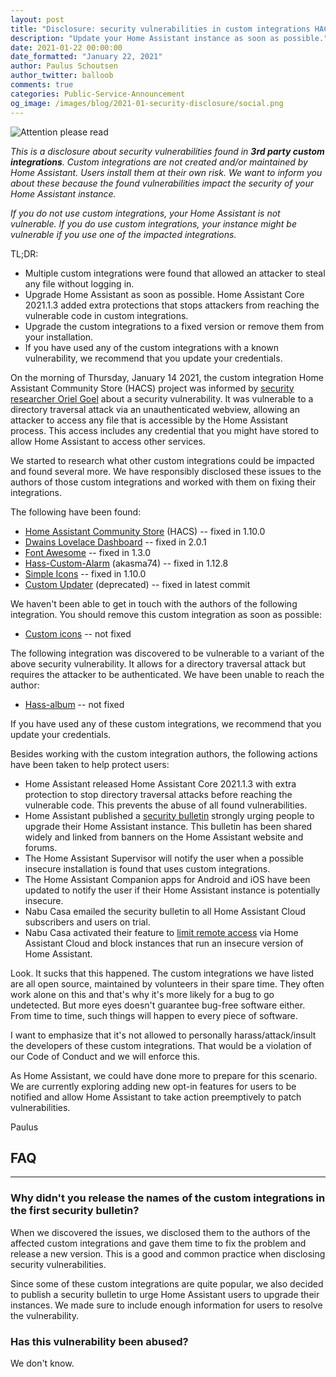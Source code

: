 ```yaml
---
layout: post
title: "Disclosure: security vulnerabilities in custom integrations HACS, Dwains Dashboard, Font Awesome and others"
description: "Update your Home Assistant instance as soon as possible."
date: 2021-01-22 00:00:00
date_formatted: "January 22, 2021"
author: Paulus Schoutsen
author_twitter: balloob
comments: true
categories: Public-Service-Announcement
og_image: /images/blog/2021-01-security-disclosure/social.png
---
```


![Attention please read](/images/blog/2021-01-security-disclosure/social.png)

<em>This is a disclosure about security vulnerabilities found in <b>3rd party custom integrations</b>. Custom integrations are not created and/or maintained by Home Assistant. Users install them at their own risk. We want to inform you about these because the found vulnerabilities impact the security of your Home Assistant instance.</em>

<em>If you do not use custom integrations, your Home Assistant is not vulnerable. If you do use custom integrations, your instance might be vulnerable if you use one of the impacted integrations.</em>

TL;DR:

- Multiple custom integrations were found that allowed an attacker to steal any file without logging in.
- Upgrade Home Assistant as soon as possible. Home Assistant Core 2021.1.3 added extra protections that stops attackers from reaching the vulnerable code in custom integrations.
- Upgrade the custom integrations to a fixed version or remove them from your installation.
- If you have used any of the custom integrations with a known vulnerability, we recommend that you update your credentials.

On the morning of Thursday, January 14 2021, the custom integration Home Assistant Community Store (HACS) project was informed by [security researcher Oriel Goel](https://www.linkedin.com/in/oriel-goel/) about a security vulnerability. It was vulnerable to a directory traversal attack via an unauthenticated webview, allowing an attacker to access any file that is accessible by the Home Assistant process. This access includes any credential that you might have stored to allow Home Assistant to access other services.

We started to research what other custom integrations could be impacted and found several more. We have responsibly disclosed these issues to the authors of those custom integrations and worked with them on fixing their integrations.

The following have been found:

- [Home Assistant Community Store](https://github.com/hacs/integration) (HACS) -- fixed in 1.10.0
- [Dwains Lovelace Dashboard](https://github.com/dwainscheeren/dwains-lovelace-dashboard) -- fixed in 2.0.1
- [Font Awesome](https://github.com/thomasloven/hass-fontawesome) -- fixed in 1.3.0
- [Hass-Custom-Alarm](https://github.com/akasma74/Hass-Custom-Alarm) (akasma74) -- fixed in 1.12.8
- [Simple Icons](https://github.com/vigonotion/hass-simpleicons) -- fixed in 1.10.0
- [Custom Updater](https://github.com/custom-components/custom_updater/) (deprecated) -- fixed in latest commit

We haven't been able to get in touch with the authors of the following integration. You should remove this custom integration as soon as possible:

- [Custom icons](https://github.com/Armaell/home-assistant-custom-icons-loader) -- not fixed

The following integration was discovered to be vulnerable to a variant of the above security vulnerability. It allows for a directory traversal attack but requires the attacker to be authenticated. We have been unable to reach the author:

- [Hass-album](https://github.com/yunsean/hass-album/) -- not fixed

If you have used any of these custom integrations, we recommend that you update your credentials.

Besides working with the custom integration authors, the following actions have been taken to help protect users:

- Home Assistant released Home Assistant Core 2021.1.3 with extra protection to stop directory traversal attacks before reaching the vulnerable code. This prevents the abuse of all found vulnerabilities.
- Home Assistant published a [security bulletin](https://www.home-assistant.io/blog/2021/01/14/security-bulletin/) strongly urging people to upgrade their Home Assistant instance. This bulletin has been shared widely and linked from banners on the Home Assistant website and forums.
- The Home Assistant Supervisor will notify the user when a possible insecure installation is found that uses custom integrations.
- The Home Assistant Companion apps for Android and iOS have been updated to notify the user if their Home Assistant instance is potentially insecure.
- Nabu Casa emailed the security bulletin to all Home Assistant Cloud subscribers and users on trial.
- Nabu Casa activated their feature to [limit remote access](https://www.nabucasa.com/config/remote/#insecure-versions) via Home Assistant Cloud and block instances that run an insecure version of Home Assistant.

Look. It sucks that this happened. The custom integrations we have listed are all open source, maintained by volunteers in their spare time. They often work alone on this and that's why it's more likely for a bug to go undetected. But more eyes doesn't guarantee bug-free software either. From time to time, such things will happen to every piece of software.

I want to emphasize that it's not allowed to personally harass/attack/insult the developers of these custom integrations. That would be a violation of our Code of Conduct and we will enforce this.

As Home Assistant, we could have done more to prepare for this scenario. We are currently exploring adding new opt-in features for users to be notified and allow Home Assistant to take action preemptively to patch vulnerabilities.

Paulus

## FAQ

---

### Why didn't you release the names of the custom integrations in the first security bulletin?

When we discovered the issues, we disclosed them to the authors of the affected custom integrations and gave them time to fix the problem and release a new version. This is a good and common practice when disclosing security vulnerabilities.

Since some of these custom integrations are quite popular, we also decided to publish a security bulletin to urge Home Assistant users to upgrade their instances. We made sure to include enough information for users to resolve the vulnerability.

### Has this vulnerability been abused?

We don't know.
